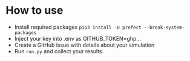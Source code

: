 # How to use
* Install required packages
  `pip3 install -U prefect --break-system-packages`
* Inject your key into .env as GITHUB_TOKEN=ghp...
* Create a GitHub issue with details about your simulation
* Run `run.py` and collect your results.
